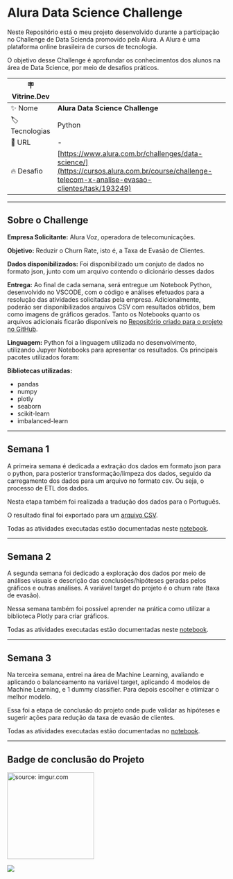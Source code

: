 # Alura Data Science Challenge

Neste Repositório está o meu projeto desenvolvido durante a participação no Challenge de Data Scienda promovido pela Alura. A Alura é uma plataforma online brasileira de cursos de tecnologia.

O objetivo desse Challenge é aprofundar os conhecimentos dos alunos na área de Data Science, por meio de desafios práticos.

| :placard: Vitrine.Dev |     |
| -------------  | --- |
| :sparkles: Nome        | **Alura Data Science Challenge**
| :label: Tecnologias | Python
| :rocket: URL         | -
| :fire: Desafio     | [https://www.alura.com.br/challenges/data-science/](https://cursos.alura.com.br/course/challenge-telecom-x-analise-evasao-clientes/task/193249)

---

## Sobre o Challenge

**Empresa Solicitante:** Alura Voz, operadora de telecomunicações.

**Objetivo:** Reduzir o Churn Rate, isto é, a Taxa de Evasão de Clientes. 

**Dados disponibilizados:** Foi disponibilizado um conjuto de dados no formato json, junto com um arquivo contendo o dicionário desses dados

**Entrega:** Ao final de cada semana, será entregue um Notebook Python, desenvolvido no VSCODE, com  o código e análises efetuados para a resolução das atividades solicitadas pela empresa. Adicionalmente, poderão ser disponibilizados  arquivos CSV com resultados obtidos, bem como imagens de gráficos gerados. Tanto os Notebooks quanto os arquivos adicionais ficarão disponíveis no [Repositório criado para o projeto no GitHub]([https://github.com/zapjai/Desafio_Telecom]).

**Linguagem:** Python foi a linguagem utilizada no desenvolvimento, utilizando Jupyer Notebooks para apresentar os resultados. Os principais pacotes utilizados foram:

**Bibliotecas utilizadas:**
- pandas
- numpy
- plotly
- seaborn
- scikit-learn
- imbalanced-learn

---

## Semana 1

A primeira semana é dedicada a extração dos dados em formato json para o python, para posterior transformação/limpeza dos dados, seguido da carregamento dos dados para um arquivo no formato csv. Ou seja, o processo de ETL dos dados.

Nesta etapa também foi realizada a tradução dos dados para o Português.

O resultado final foi exportado para um [arquivo CSV](https://github.com/zapjai/Desafio_Telecom/blob/main/1%20-%20Limpeza%20de%20dados/DadosLimpos.csv).

Todas as atividades executadas estão documentadas neste [notebook](https://github.com/Lacerdash/Alura_Challenge_Data_Science/blob/main/Semana%2001/Limpeza%20de%20dados.ipynb).

---

## Semana 2

A segunda semana foi dedicado a exploração dos dados por meio de análises visuais e descrição das conclusões/hipóteses geradas pelos gráficos e outras análises. A variável target do projeto é o churn rate (taxa de evasão). 

Nessa semana também foi possível aprender na prática como utilizar a biblioteca Plotly para criar gráficos.

Todas as atividades executadas estão documentadas neste [notebook](https://github.com/Lacerdash/Alura_Challenge_Data_Science/blob/main/Semana%2002/Explorando%20os%20dados.ipynb).

---

## Semana 3

Na terceira semana, entrei na área de Machine Learning, avaliando e aplicando o balanceamento na variável target, aplicando 4 modelos de Machine Learning, e 1 dummy classifier. Para depois escolher e otimizar o melhor modelo.

Essa foi a etapa de conclusão do projeto onde pude validar as hipóteses e sugerir ações para redução da taxa de evasão de clientes.

Todas as atividades executadas estão documentadas no [notebook](https://github.com/Lacerdash/Alura_Challenge_Data_Science/blob/main/Semana%2003/Machine%20Learning.ipynb).

---

## Badge de conclusão do Projeto

<a href="https://imgur.com/rvbXegn"><img src="https://i.imgur.com/rvbXegn.png" title="source: imgur.com" width="200" height="200"/></a>

<!-- Inserir imagem com a #vitrinedev ao final do link -->
![](https://files.tecnoblog.net/wp-content/uploads/2018/06/digital-brain.jpg?raw=true#vitrinedev)
